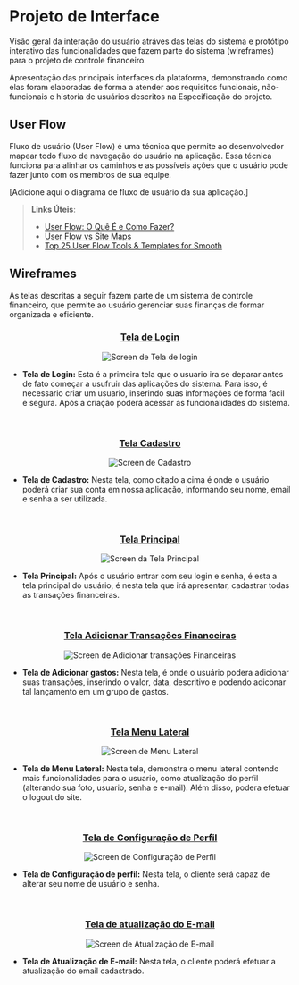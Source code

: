 
# Projeto de Interface

Visão geral da interação do usuário atráves das telas do sistema e protótipo interativo das funcionalidades que fazem parte do sistema (wireframes) para o projeto de controle financeiro. 

Apresentação das principais interfaces da plataforma, demonstrando como elas foram elaboradas de forma a atender aos requisitos funcionais, não-funcionais e historia de usuários descritos na Especificação do projeto. 


## User Flow

Fluxo de usuário (User Flow) é uma técnica que permite ao desenvolvedor mapear todo fluxo de navegação do usuário na aplicação. Essa técnica funciona para alinhar os caminhos e as possíveis ações que o usuário pode fazer junto com os membros de sua equipe.

[Adicione aqui o diagrama de fluxo de usuário da sua aplicação.] 

> **Links Úteis**:
> - [User Flow: O Quê É e Como Fazer?](https://medium.com/7bits/fluxo-de-usu%C3%A1rio-user-flow-o-que-%C3%A9-como-fazer-79d965872534)
> - [User Flow vs Site Maps](http://designr.com.br/sitemap-e-user-flow-quais-as-diferencas-e-quando-usar-cada-um/)
> - [Top 25 User Flow Tools & Templates for Smooth](https://www.mockplus.com/blog/post/user-flow-tools)

## Wireframes

As telas descritas a seguir fazem parte de um sistema de controle financeiro, que permite ao usuário gerenciar suas finanças de formar organizada e eficiente. 

<div align="center">
 
<h3><ins> Tela de Login </ins></h3>
 
![Screen de Tela de login](img/Tela_Login.png)

</div>

* **Tela de Login:** Esta é a primeira tela que o usuario ira se deparar antes de fato começar a usufruir das aplicações do sistema. Para isso, é necessario criar um usuario, inserindo suas informações de forma facil e segura. Após a criação poderá acessar as funcionalidades do sistema. 

<br>

<div align="center">
 
<h3><ins> Tela Cadastro </ins></h3>
 
![Screen de Cadastro](img/Tela_Cadastro.png)

</div>

* **Tela de Cadastro:** Nesta tela, como citado a cima é onde o usuário poderá criar sua conta em nossa aplicação, informando seu nome, email e senha a ser utilizada.   

<br>

<div align="center">
 
<h3><ins> Tela Principal </ins></h3>
 
![Screen da Tela Principal](img/Tela_Principal.png)

</div>

* **Tela Principal:** Após o usuário entrar com seu login e senha, é esta a tela principal do usuário, é nesta tela que irá apresentar, cadastrar todas as transações financeiras. 

<br>



<div align="center">
 
<h3><ins> Tela Adicionar Transações Financeiras </ins></h3>
 
![Screen de Adicionar transações Financeiras](img/Tela_Adicionado_Transacoes.png)

</div>

* **Tela de Adicionar gastos:** Nesta tela, é onde o usuário podera adicionar suas transações, inserindo o valor, data, descritivo e podendo adiconar tal lançamento em um grupo de gastos. 

<br>



<div align="center">
 
<h3><ins> Tela Menu Lateral </ins></h3>
 
![Screen de Menu Lateral](img/Tela_Menu_Lateral.png)

</div>

* **Tela de Menu Lateral:** Nesta tela, demonstra o menu lateral contendo mais funcionalidades para o usuario, como atualização do perfil (alterando sua foto, usuario, senha e e-mail). Além disso, podera efetuar o logout do site.  

<br>
 

<div align="center">
 
<h3><ins> Tela de Configuração de Perfil  </ins></h3>
 
![Screen de Configuração de Perfil](img/Tela_Atualiza_Perfil.png)

</div>

* **Tela de Configuração de perfil:** Nesta tela, o cliente será capaz de alterar seu nome de usuário e senha. 

<br>



<div align="center">
 
<h3><ins> Tela de atualização do E-mail </ins></h3>
 
![Screen de Atualização de E-mail ](img/Tela_Atualizar_Email.png)

</div>

* **Tela de Atualização de E-mail:** Nesta tela, o cliente poderá efetuar a atualização do email cadastrado.  

<br>